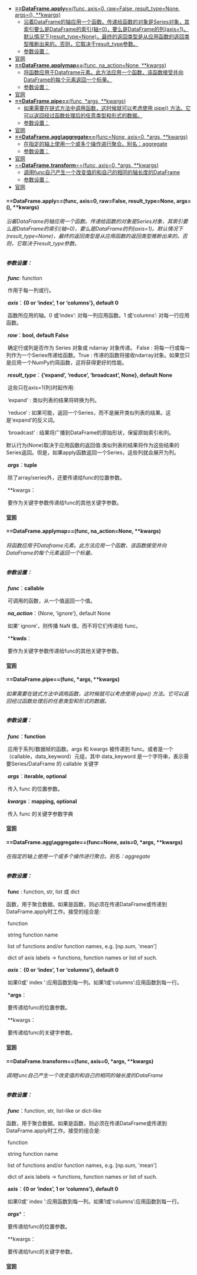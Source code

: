- [**==DataFrame.apply==**(func, axis=0, raw=False, result_type=None, args=(), **kwargs)](#dataframeapplyfunc-axis0-rawfalse-result_typenone-args-kwargs)
    - [沿着DataFrame的轴应用一个函数。传递给函数的对象是Series对象，其索引要么是DataFrame的索引(轴=0)，要么是DataFrame的列(axis=1)。默认情况下(result_type=None)，最终的返回类型是从应用函数的返回类型推断出来的。否则，它取决于result_type参数。](#沿着dataframe的轴应用一个函数传递给函数的对象是series对象其索引要么是dataframe的索引轴0要么是dataframe的列axis1默认情况下result_typenone最终的返回类型是从应用函数的返回类型推断出来的否则它取决于result_type参数)
  - [参数设置：](#参数设置)
- [官网](#官网)
- [**==DataFrame.applymap==**(func, na_action=None, **kwargs)](#dataframeapplymapfunc-na_actionnone-kwargs)
    - [将函数应用于Dataframe元素。此方法应用一个函数，该函数接受并向DataFrame的每个元素返回一个标量。](#将函数应用于dataframe元素此方法应用一个函数该函数接受并向dataframe的每个元素返回一个标量)
  - [参数设置：](#参数设置-1)
- [官网](#官网-1)
- [**==DataFrame.pipe==**(func, *args, **kwargs)](#dataframepipefunc-args-kwargs)
    - [如果需要在链式方法中调用函数，这时候就可以考虑使用 pipe() 方法。它可以返回经过函数处理后的任意类型和形式的数据。](#如果需要在链式方法中调用函数这时候就可以考虑使用-pipe-方法它可以返回经过函数处理后的任意类型和形式的数据)
  - [参数设置：](#参数设置-2)
- [官网](#官网-2)
- [**==DataFrame.agg\aggregate==**(func=None, axis=0, *args, **kwargs)](#dataframeaggaggregatefuncnone-axis0-args-kwargs)
    - [在指定的轴上使用一个或多个操作进行聚合。别名：aggregate](#在指定的轴上使用一个或多个操作进行聚合别名aggregate)
  - [参数设置：](#参数设置-3)
- [官网](#官网-3)
- [==**DataFrame.transform**==(func, axis=0, *args, **kwargs)](#dataframetransformfunc-axis0-args-kwargs)
    - [调用func自己产生一个改变值的和自己的相同的轴长度的DataFrame](#调用func自己产生一个改变值的和自己的相同的轴长度的dataframe)
  - [参数设置：](#参数设置-4)
- [官网](#官网-4)

#### **==DataFrame.apply==**(func, axis=0, raw=False, result_type=None, args=(), **kwargs)

###### 沿着DataFrame的轴应用一个函数。传递给函数的对象是Series对象，其索引要么是DataFrame的索引(轴=0)，要么是DataFrame的列(axis=1)。默认情况下(result_type=None)，最终的返回类型是从应用函数的返回类型推断出来的。否则，它取决于result_type参数。

##### 参数设置：

​	***func***: function

​		作用于每一列或行。

​	***axis***：**{0 or ‘index’, 1 or ‘columns’}, default 0**

​		函数所应用的轴。0 或‘index’: 对每一列应用函数。1 或‘columns’: 对每一行应用函数。

​	***raw***：**bool, default False**

​		确定行或列是否作为 Series 对象或 ndarray 对象传递。 False : 将每一行或每一列作为一个Series传递给函数。True : 传递的函数将接收ndarray对象。如果您只是应用一个NumPy约简函数，这将获得更好的性能。

​	***result_type***：**{‘expand’, ‘reduce’, ‘broadcast’, None}, default None**

​		这些只在axis=1(列)时起作用:

​			‘expand’ : 类似列表的结果将转换为列。

​			‘reduce’ : 如果可能，返回一个Series，而不是展开类似列表的结果。这是‘expand’的反义词。

​			‘broadcast’ : 结果将广播到DataFrame的原始形状，保留原始索引和列。

​		默认行为(None)取决于应用函数的返回值:类似列表的结果将作为这些结果的Series返回。但是，如果apply函数返回一个Series，这些列就会展开为列。

​	***args***：**tuple**

​		除了array/series外，还要传递给func的位置参数。

​	**kwargs：

​		要作为关键字参数传递给func的其他关键字参数。

#### [官网](https://pandas.pydata.org/docs/reference/api/pandas.DataFrame.apply.html)

#### **==DataFrame.applymap==**(func, na_action=None, **kwargs)

###### 将函数应用于Dataframe元素。此方法应用一个函数，该函数接受并向DataFrame的每个元素返回一个标量。

##### 参数设置：

​	***func***：**callable**

​		可调用的函数，从一个值返回一个值。

​	***na_action***：{None, ‘ignore’}, default None

​		如果‘ ignore’，则传播 NaN 值，而不将它们传递给 func。

​	***\*kwds**：

​		要作为关键字参数传递给func的其他关键字参数。

#### [官网](https://pandas.pydata.org/docs/reference/api/pandas.DataFrame.applymap.html)

#### **==DataFrame.pipe==**(func, *args, **kwargs)

###### 如果需要在链式方法中调用函数，这时候就可以考虑使用 pipe() 方法。它可以返回经过函数处理后的任意类型和形式的数据。

##### 参数设置：

​	***func***：**function**

​		应用于系列/数据帧的函数。args 和 kwargs 被传递到 func。或者是一个（callable，data_keyword）元组，其中 data_keyword 是一个字符串，表示需要Series/DataFrame 的 callable 关键字

​	***args***：**iterable, optional**

​		传入 func 的位置参数。

​	***kwargs***：**mapping, optional**

​		传入 func 的关键字参数字典

#### [官网](https://pandas.pydata.org/docs/reference/api/pandas.DataFrame.pipe.html)

#### **==DataFrame.agg\aggregate==**(func=None, axis=0, *args, **kwargs)

###### 在指定的轴上使用一个或多个操作进行聚合。别名：aggregate

##### 参数设置：

​	**func** : function, str, list 或 dict

​		函数，用于聚合数据。如果是函数，则必须在传递DataFrame或传递到DataFrame.apply时工作。接受的组合是:

​			function

​			string function name

​			list of functions and/or function names, e.g. [np.sum, 'mean']

​			dict of axis labels -> functions, function names or list of such.

​	***axis***：**{0 or ‘index’, 1 or ‘columns’}, default 0**

​		如果0或' index ':应用函数到每一列。如果1或‘columns’:应用函数到每一行。

​	***args**：

​		要传递给func的位置参数。

​	**kwargs：

​		要传递给func的关键字参数。

#### [官网](https://pandas.pydata.org/docs/reference/api/pandas.DataFrame.agg.html)

#### ==**DataFrame.transform**==(func, axis=0, *args, **kwargs)

###### 调用func自己产生一个改变值的和自己的相同的轴长度的DataFrame

##### 参数设置：

​	***func***：function, str, list-like or dict-like

​		函数，用于聚合数据。如果是函数，则必须在传递DataFrame或传递到DataFrame.apply时工作。接受的组合是:

​			function

​			string function name

​			list of functions and/or function names, e.g. [np.sum, 'mean']

​			dict of axis labels -> functions, function names or list of such.

​	**axis**：**{0 or ‘index’, 1 or ‘columns’}, default 0**

​		如果0或' index ':应用函数到每一列。如果1或‘columns’:应用函数到每一行。

​	***args****：

​		要传递给func的位置参数。

​	**kwargs：

​		要传递给func的关键字参数。

#### [官网](https://pandas.pydata.org/docs/reference/api/pandas.DataFrame.transform.html)

